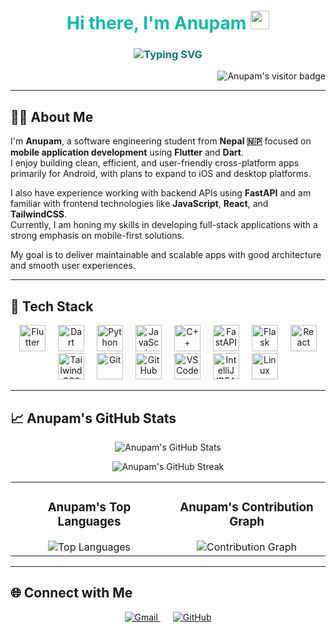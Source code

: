 <h1 align="center" style="color:#14b8a6;">
  Hi there, I'm Anupam <img src="https://media.giphy.com/media/hvRJCLFzcasrR4ia7z/giphy.gif" width="30px" alt="waving hand"/>
</h1>

<h3 align="center" style="color:#0f766e;">
  <a href="https://github.com/Anupam00" target="_blank" style="text-decoration:none; color:#0f766e;">
    <img src="https://readme-typing-svg.demolab.com?font=Fira+Code&weight=600&size=24&pause=3500&color=14b8a6&center=true&width=520&lines=Student+of+Software+Engineering;Passionate+about+Mobile+Development;Always+Learning+and+Curious" alt="Typing SVG" />
  </a>
</h3>


<p align="right">
  <img src="https://komarev.com/ghpvc/?username=Anupam00&label=Profile+Visits&color=14b8a6&style=flat-square" alt="Anupam's visitor badge"/>
</p>

---

## 🧑‍💻 About Me

I'm **Anupam**, a software engineering student from **Nepal 🇳🇵** focused on **mobile application development** using **Flutter** and **Dart**.  
I enjoy building clean, efficient, and user-friendly cross-platform apps primarily for Android, with plans to expand to iOS and desktop platforms.

I also have experience working with backend APIs using **FastAPI** and am familiar with frontend technologies like **JavaScript**, **React**, and **TailwindCSS**.  
Currently, I am honing my skills in developing full-stack applications with a strong emphasis on mobile-first solutions.

My goal is to deliver maintainable and scalable apps with good architecture and smooth user experiences.


---

## 🧰 Tech Stack

<p align="center">
  <!-- Mobile Dev Focus -->
  <img src="https://cdn.jsdelivr.net/gh/devicons/devicon/icons/flutter/flutter-original.svg" width="42" alt="Flutter" style="margin:0 8px"/>
  <img src="https://cdn.jsdelivr.net/gh/devicons/devicon/icons/dart/dart-original.svg" width="42" alt="Dart" style="margin:0 8px"/>

  <!-- Languages -->
  <img src="https://cdn.jsdelivr.net/gh/devicons/devicon/icons/python/python-original.svg" width="42" alt="Python" style="margin:0 8px"/>
  <img src="https://cdn.jsdelivr.net/gh/devicons/devicon/icons/javascript/javascript-original.svg" width="42" alt="JavaScript" style="margin:0 8px"/>
  <img src="https://cdn.jsdelivr.net/gh/devicons/devicon/icons/cplusplus/cplusplus-original.svg" width="42" alt="C++" style="margin:0 8px"/>

  <!-- Frameworks & Libraries -->
  <img src="https://cdn.jsdelivr.net/gh/devicons/devicon/icons/fastapi/fastapi-original.svg" width="42" alt="FastAPI" style="margin:0 8px"/>
  <img src="https://cdn.jsdelivr.net/gh/devicons/devicon/icons/flask/flask-original.svg" width="42" alt="Flask" style="margin:0 8px"/>
  <img src="https://cdn.jsdelivr.net/gh/devicons/devicon/icons/react/react-original.svg" width="42" alt="React" style="margin:0 8px"/>
  <img src="https://www.vectorlogo.zone/logos/tailwindcss/tailwindcss-icon.svg" width="42" alt="TailwindCSS" style="margin:0 8px"/>

  <!-- Tools -->
  <img src="https://cdn.jsdelivr.net/gh/devicons/devicon/icons/git/git-original.svg" width="42" alt="Git" style="margin:0 8px"/>
  <img src="https://cdn.jsdelivr.net/gh/devicons/devicon/icons/github/github-original.svg" width="42" alt="GitHub" style="margin:0 8px"/>
  <img src="https://cdn.jsdelivr.net/gh/devicons/devicon/icons/vscode/vscode-original.svg" width="42" alt="VS Code" style="margin:0 8px"/>
  <img src="https://cdn.jsdelivr.net/gh/devicons/devicon/icons/intellij/intellij-original.svg" width="42" alt="IntelliJ IDEA" style="margin:0 8px"/>
  <img src="https://cdn.jsdelivr.net/gh/devicons/devicon/icons/linux/linux-original.svg" width="42" alt="Linux" style="margin:0 8px"/>
</p>

---
## 📈 Anupam's GitHub Stats

<p align="center">
  <img src="https://github-readme-stats.vercel.app/api?username=Anupam00&show_icons=true&theme=radical&hide_border=true&count_private=true" alt="Anupam's GitHub Stats" />
</p>

<p align="center">
  <img src="https://github-readme-streak-stats.herokuapp.com/?user=Anupam00&theme=radical&hide_border=true" alt="Anupam's GitHub Streak" />
</p>

<table align="center" width="80%">
  <tr>
    <td align="center" width="50%">
      <h3>Anupam's Top Languages</h3>
      <img src="https://github-readme-stats.vercel.app/api/top-langs/?username=Anupam00&layout=compact&theme=radical&hide_border=true" alt="Top Languages" />
    </td>
    <td align="center" width="50%">
      <h3>Anupam's Contribution Graph</h3>
      <img src="https://github-readme-activity-graph.vercel.app/graph?username=Anupam00&theme=react-dark&hide_border=true" alt="Contribution Graph" />
    </td>
  </tr>
</table>

---


## 🌐 Connect with Me

<p align="center">
  <a href="mailto:anupamadhikari1393@gmail.com" target="_blank" rel="noopener" style="margin:0 10px;">
    <img src="https://img.shields.io/badge/Email-D14836?style=for-the-badge&logo=gmail&logoColor=white" alt="Gmail" />
  </a>
  <a href="https://github.com/Anupam00" target="_blank" rel="noopener" style="margin:0 10px;">
    <img src="https://img.shields.io/badge/GitHub-181717?style=for-the-badge&logo=github&logoColor=white" alt="GitHub" />
  </a>
</p>

